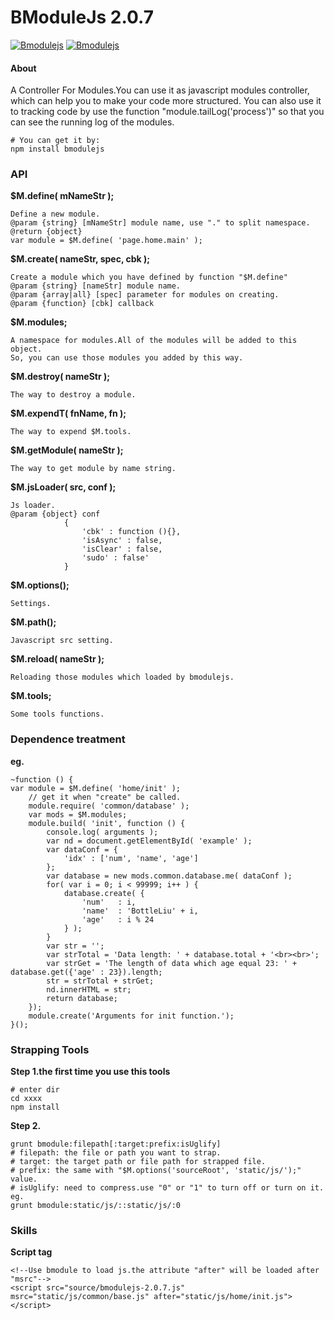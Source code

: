 BModuleJs 2.0.7
======

[![Bmodulejs](http://img.shields.io/npm/v/bmodulejs.svg)](https://www.npmjs.org/package/bmodulejs) [![Bmodulejs](http://img.shields.io/npm/dm/bmodulejs.svg)](https://www.npmjs.org/package/bmodulejs)

#### About
A Controller For Modules.You can use it as javascript modules controller, which can help you to make your code more structured.
You can also use it to tracking code by use the function "module.tailLog('process')" so that you can see the running log of the modules.

    # You can get it by: 
    npm install bmodulejs

### API
__$M.define( mNameStr );__

    Define a new module.
    @param {string} [mNameStr] module name, use "." to split namespace.
    @return {object}
    var module = $M.define( 'page.home.main' );
    
__$M.create( nameStr, spec, cbk );__

    Create a module which you have defined by function "$M.define"
    @param {string} [nameStr] module name.
    @param {array|all} [spec] parameter for modules on creating.
    @param {function} [cbk] callback
    
__$M.modules;__

    A namespace for modules.All of the modules will be added to this object.
    So, you can use those modules you added by this way.
    
__$M.destroy( nameStr );__

    The way to destroy a module.
    
__$M.expendT( fnName, fn );__

    The way to expend $M.tools.
    
__$M.getModule( nameStr );__

    The way to get module by name string.
    
__$M.jsLoader( src, conf );__

    Js loader.
    @param {object} conf 
                { 
                    'cbk' : function (){},
                    'isAsync' : false,
                    'isClear' : false,
                    'sudo' : false'
                }
    
__$M.options();__

    Settings.
    
__$M.path();__

    Javascript src setting.
    
__$M.reload( nameStr );__

    Reloading those modules which loaded by bmodulejs.
    
__$M.tools;__

    Some tools functions.

### Dependence treatment
__eg.__

    ~function () {
    var module = $M.define( 'home/init' );
        // get it when "create" be called.
        module.require( 'common/database' );
        var mods = $M.modules;
        module.build( 'init', function () {
            console.log( arguments );
            var nd = document.getElementById( 'example' );
            var dataConf = {
                'idx' : ['num', 'name', 'age']
            };
            var database = new mods.common.database.me( dataConf );
            for( var i = 0; i < 99999; i++ ) {
                database.create( {
                    'num'   : i,
                    'name'  : 'BottleLiu' + i,
                    'age'   : i % 24
                } );
            }
            var str = '';
            var strTotal = 'Data length: ' + database.total + '<br><br>';
            var strGet = 'The length of data which age equal 23: ' + database.get({'age' : 23}).length;
            str = strTotal + strGet;
            nd.innerHTML = str;
            return database;
        });
        module.create('Arguments for init function.');
    }();
    

### Strapping Tools
__Step 1.the first time you use this tools__
    
    # enter dir
    cd xxxx
    npm install
    
__Step 2.__

    grunt bmodule:filepath[:target:prefix:isUglify]
    # filepath: the file or path you want to strap.
    # target: the target path or file path for strapped file.
    # prefix: the same with "$M.options('sourceRoot', 'static/js/');" value.
    # isUglify: need to compress.use "0" or "1" to turn off or turn on it.
    eg.
    grunt bmodule:static/js/::static/js/:0
    
### Skills
__Script tag__
    
    <!--Use bmodule to load js.the attribute "after" will be loaded after "msrc"-->
    <script src="source/bmodulejs-2.0.7.js" msrc="static/js/common/base.js" after="static/js/home/init.js"></script>
